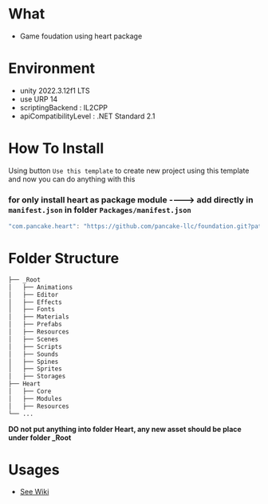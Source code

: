 # What

- Game foudation using heart package

# Environment

- unity 2022.3.12f1 LTS
- use URP 14
- scriptingBackend : IL2CPP
- apiCompatibilityLevel : .NET Standard 2.1


# How To Install

Using button `Use this template` to create new project using this template and now you can do anything with this

### for only install heart as package module ----> add directly in `manifest.json` in folder `Packages/manifest.json`

```csharp
"com.pancake.heart": "https://github.com/pancake-llc/foundation.git?path=Assets/Heart#2.4.2",
```


# Folder Structure

```bash
├── _Root
│   ├── Animations
│   ├── Editor
│   ├── Effects
│   ├── Fonts
│   ├── Materials
│   ├── Prefabs
│   ├── Resources
│   ├── Scenes
│   ├── Scripts
│   ├── Sounds
│   ├── Spines
│   ├── Sprites
│   ├── Storages
├── Heart
│   ├── Core
│   ├── Modules
│   ├── Resources
└── ...
```

**DO not put anything into folder Heart, any new asset should be place under folder _Root**


# Usages

- [See Wiki](https://github.com/pancake-llc/foundation/wiki)

